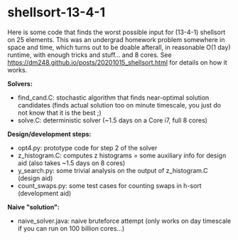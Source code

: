 # shellsort-13-4-1

Here is some code that finds the worst possible input for (13-4-1) shellsort on 25 elements. This was an undergrad homework problem somewhere in space and time, 
which turns out to be doable afterall, in reasonable O(1 day) runtime, with enough tricks and stuff... and 8 cores. See https://dm248.github.io/posts/20201015_shellsort.html for details on how it works.

**Solvers:**
* find_cand.C: stochastic algorithm that finds near-optimal solution candidates (finds actual solution too on minute timescale, you just do not know that it is the best ;)
* solve.C: deterministic solver (~1.5 days on a Core i7, full 8 cores)

**Design/development steps:**
* opt4.py: prototype code for step 2 of the solver
* z_histogram.C: computes z histograms = some auxiliary info for design aid (also takes ~1.5 days on 8 cores)
* y_search.py: some trivial analysis on the output of z_histogram.C (design aid) 
* count_swaps.py: some test cases for counting swaps in h-sort (development aid)  

**Naive "solution":**
* naive_solver.java: naive bruteforce attempt (only works on day timescale if you can run on 100 billion cores...)
